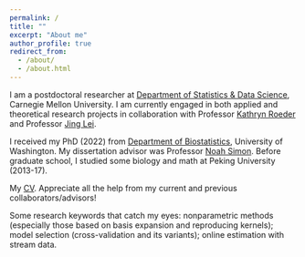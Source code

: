 ```yaml
---
permalink: /
title: ""
excerpt: "About me"
author_profile: true
redirect_from: 
  - /about/
  - /about.html
---
```


I am a postdoctoral researcher at [Department of Statistics & Data Science](https://www.cmu.edu/dietrich/statistics-datascience/index.html), Carnegie Mellon University. I am currently engaged in both applied and theoretical research projects in collaboration with Professor [Kathryn Roeder](https://www.stat.cmu.edu/~roeder/) and Professor [Jing Lei](https://www.stat.cmu.edu/~jinglei/). 

I received my PhD (2022) from [Department of Biostatistics](https://www.biostat.washington.edu/), University of Washington. My dissertation advisor was Professor [Noah Simon](https://www.biostat.washington.edu/people/noah-simon). Before graduate school, I studied some biology and math at Peking University (2013-17).

My [CV](/files/CV.pdf). Appreciate all the help from my current and previous collaborators/advisors!

Some research keywords that catch my eyes: nonparametric methods (especially those based on basis expansion and reproducing kernels); model selection (cross-validation and its variants); online estimation with stream data.